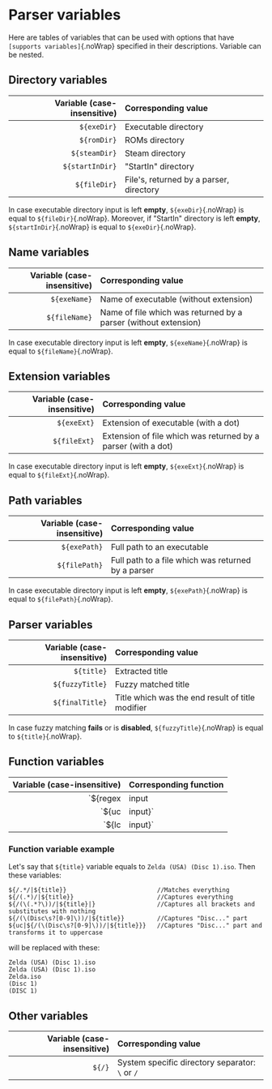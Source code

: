 # Parser variables

Here are tables of variables that can be used with options that have `[supports variables]`{.noWrap} specified in their descriptions. Variable can be nested.

## Directory variables

|Variable (case-insensitive)|Corresponding value|
|---:|:---|
|`${exeDir}`|Executable directory|
|`${romDir}`|ROMs directory|
|`${steamDir}`|Steam directory|
|`${startInDir}`|"StartIn" directory|
|`${fileDir}`|File's, returned by a parser, directory|

In case executable directory input is left **empty**, `${exeDir}`{.noWrap} is equal to `${fileDir}`{.noWrap}. Moreover, if "StartIn" directory is left **empty**, `${startInDir}`{.noWrap} is equal to `${exeDir}`{.noWrap}.

## Name variables

|Variable (case-insensitive)|Corresponding value|
|---:|:---|
|`${exeName}`|Name of executable (without extension)|
|`${fileName}`|Name of file which was returned by a parser (without extension)|

In case executable directory input is left **empty**, `${exeName}`{.noWrap} is equal to `${fileName}`{.noWrap}.

## Extension variables

|Variable (case-insensitive)|Corresponding value|
|---:|:---|
|`${exeExt}`|Extension of executable (with a dot)|
|`${fileExt}`|Extension of file which was returned by a parser (with a dot)|

In case executable directory input is left **empty**, `${exeExt}`{.noWrap} is equal to `${fileExt}`{.noWrap}.

## Path variables

|Variable (case-insensitive)|Corresponding value|
|---:|:---|
|`${exePath}`|Full path to an executable|
|`${filePath}`|Full path to a file which was returned by a parser|

In case executable directory input is left **empty**, `${exePath}`{.noWrap} is equal to `${filePath}`{.noWrap}.

## Parser variables

|Variable (case-insensitive)|Corresponding value|
|---:|:---|
|`${title}`|Extracted title|
|`${fuzzyTitle}`|Fuzzy matched title|
|`${finalTitle}`|Title which was the end result of title modifier|

In case fuzzy matching **fails** or is **disabled**, `${fuzzyTitle}`{.noWrap} is equal to `${title}`{.noWrap}.

## Function variables

|Variable (case-insensitive)|Corresponding function|
|---:|:---|
|`${regex|input|substitution(optional)}`|Executes regex on input. Supports `u`, `g` and `i` flags (captured groups are joined, unless substitution is provided)|
|`${uc|input}`|Uppercase variable. Transforms input to uppercase|
|`${lc|input}`|Lowercase variable. Transforms input to lowercase|

### Function variable example

Let's say that `${title}` variable equals to `Zelda (USA) (Disc 1).iso`. Then these variables:
```
${/.*/|${title}}                         //Matches everything
${/(.*)/|${title}}                       //Captures everything
${/(\(.*?\))/|${title}|}                 //Captures all brackets and substitutes with nothing
${/(\(Disc\s?[0-9]\))/|${title}}         //Captures "Disc..." part
${uc|${/(\(Disc\s?[0-9]\))/|${title}}}   //Captures "Disc..." part and transforms it to uppercase
```
will be replaced with these:
```
Zelda (USA) (Disc 1).iso
Zelda (USA) (Disc 1).iso
Zelda.iso
(Disc 1)
(DISC 1)
```

## Other variables

|Variable (case-insensitive)|Corresponding value|
|---:|:---|
|`${/}`|System specific directory separator: `\` or `/`|
